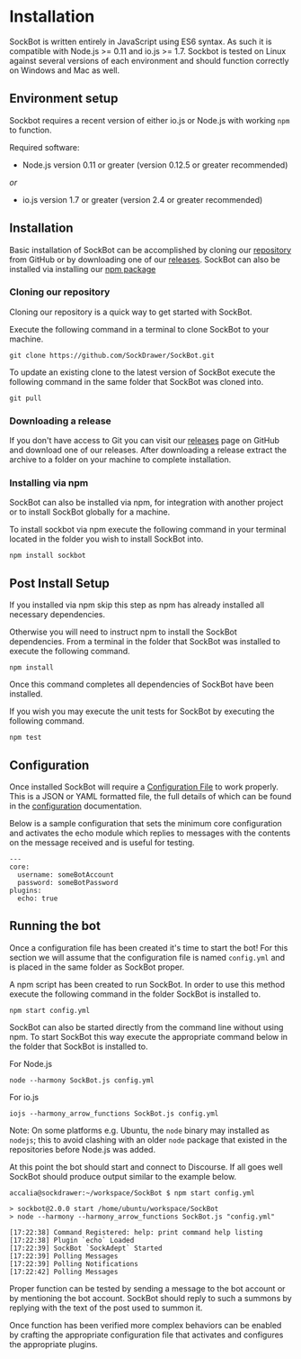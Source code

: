 # Installation

SockBot is written entirely in JavaScript using ES6 syntax. As such it is compatible with Node.js >= 0.11 and 
io.js >= 1.7. Sockbot is tested on Linux against several versions of each environment and should function 
correctly on Windows and Mac as well.

## Environment setup

Sockbot requires a recent version of either io.js or Node.js with working `npm` to function.

Required software:

* Node.js version 0.11 or greater (version 0.12.5 or greater recommended)

*or*

* io.js version 1.7 or greater (version 2.4 or greater recommended)

## Installation

Basic installation of SockBot can be accomplished by cloning our [repository] from GitHub or by downloading 
one of our [releases]. SockBot can also be installed via installing our [npm package][npm]

### Cloning our repository
Cloning our repository is a quick way to get started with SockBot. 

Execute the following command in a terminal to clone SockBot to your machine.
```
git clone https://github.com/SockDrawer/SockBot.git
```

To update an existing clone to the latest version of SockBot execute the following command in the same folder
that SockBot was cloned into.
```
git pull
```

### Downloading a release
If you don't have access to Git you can visit our [releases] page on GitHub and download one of our releases.
After downloading a release extract the archive to a folder on your machine to complete installation.

### Installing via npm
SockBot can also be installed via npm, for integration with another project or to install SockBot globally
for a machine.

To install sockbot via npm execute the following command in your terminal located in the folder you wish to 
install SockBot into.
```
npm install sockbot
```

[npm]: https://www.npmjs.com/package/sockbot
[repository]: https://github.com/SockDrawer/SockBot
[releases]: https://github.com/SockDrawer/SockBot/releases

## Post Install Setup

If you installed via npm skip this step as npm has already installed all necessary dependencies.

Otherwise you will need to instruct npm to install the SockBot dependencies. From a terminal in the folder
that SockBot was installed to execute the following command.
```
npm install
```

Once this command completes all dependencies of SockBot have been installed.

If you wish you may execute the unit tests for SockBot by executing the following command.
```
npm test
```

## Configuration

Once installed SockBot will require a [Configuration File][config] to work properly. This is a JSON or YAML
formatted file, the full details of which can be found in the [configuration][config] documentation.

Below is a sample configuration that sets the minimum core configuration and activates the echo module which
replies to messages with the contents on the message received and is useful for testing.

```
---
core:
  username: someBotAccount
  password: someBotPassword
plugins:
  echo: true
```

[config]: ./configuration/

## Running the bot

Once a configuration file has been created it's time to start the bot! For this section we will assume that
the configuration file is named `config.yml` and is placed in the same folder as SockBot proper.

A npm script has been created to run SockBot. In order to use this method execute the following command in 
the folder SockBot is installed to.
```
npm start config.yml
```

SockBot can also be started directly from the command line without using npm. To start SockBot this way
execute the appropriate command below in the folder that SockBot is installed to.

For Node.js
```
node --harmony SockBot.js config.yml
```

For io.js
```
iojs --harmony_arrow_functions SockBot.js config.yml
```

Note: On some platforms e.g. Ubuntu, the `node` binary may installed as `nodejs`; this to avoid clashing with
an older `node` package that existed in the repositories before Node.js was added.

At this point the bot should start and connect to Discourse. If all goes well SockBot should produce output
similar to the example below.
```
accalia@sockdrawer:~/workspace/SockBot $ npm start config.yml

> sockbot@2.0.0 start /home/ubuntu/workspace/SockBot
> node --harmony --harmony_arrow_functions SockBot.js "config.yml"

[17:22:38] Command Registered: help: print command help listing
[17:22:38] Plugin `echo` Loaded
[17:22:39] SockBot `SockAdept` Started
[17:22:39] Polling Messages
[17:22:39] Polling Notifications
[17:22:42] Polling Messages
```

Proper function can be tested by sending a message to the bot account or by mentioning the bot account.
SockBot should reply to such a summons by replying with the text of the post used to summon it. 

Once function has been verified more complex behaviors can be enabled by crafting the appropriate 
configuration file that activates and configures the appropriate plugins.

